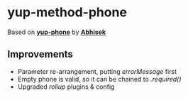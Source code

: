# yup-method-phone

Based on [**yup-phone**](https://github.com/abhisekp/yup-phone) by [**Abhisek**](https://github.com/abhisekp)

## Improvements

- Parameter re-arrangement, putting *errorMessage* first
- Empty phone is valid, so it can be chained to *.required()*
- Upgraded *rollup* plugins & config
